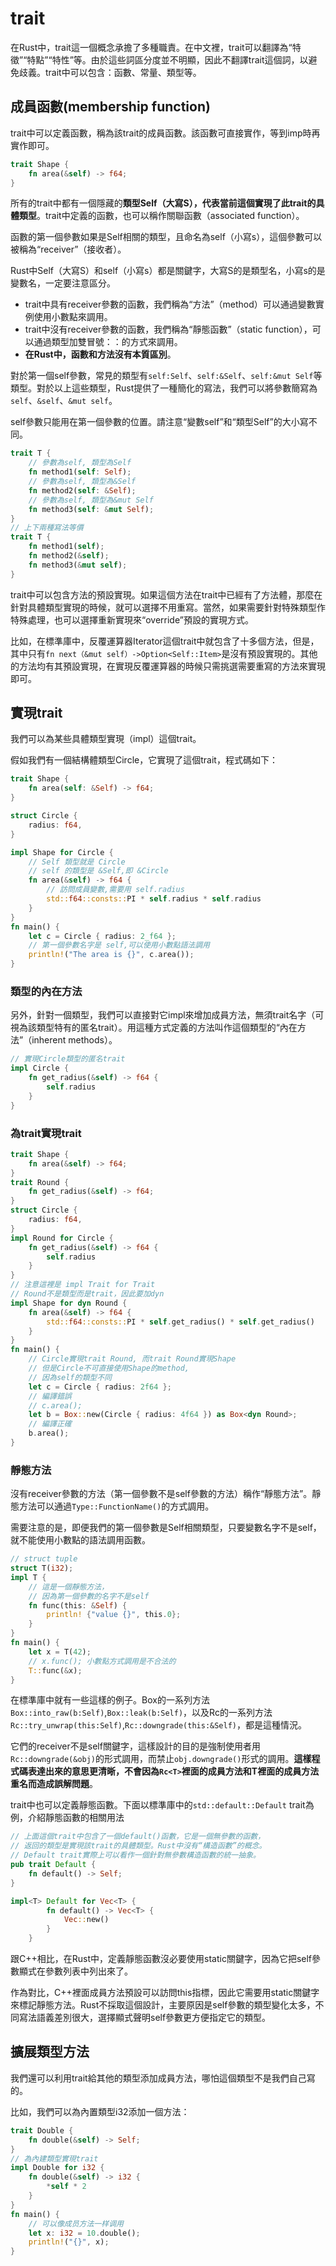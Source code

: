 # trait

在Rust中，trait這一個概念承擔了多種職責。在中文裡，trait可以翻譯為“特徵”“特點”“特性”等。由於這些詞區分度並不明顯，因此不翻譯trait這個詞，以避免歧義。trait中可以包含：函數、常量、類型等。

## 成員函數\(membership function\)

trait中可以定義函數，稱為該trait的成員函數。該函數可直接實作，等到imp時再實作即可。

```rust
trait Shape {
    fn area(&self) -> f64;
}
```

所有的trait中都有一個隱藏的**類型Self（大寫S），代表當前這個實現了此trait的具體類型**。trait中定義的函數，也可以稱作關聯函數（associated function）。

函數的第一個參數如果是Self相關的類型，且命名為self（小寫s），這個參數可以被稱為“receiver”（接收者）。

Rust中Self（大寫S）和self（小寫s）都是關鍵字，大寫S的是類型名，小寫s的是變數名，一定要注意區分。

* trait中具有receiver參數的函數，我們稱為“方法”（method）可以通過變數實例使用小數點來調用。
* trait中沒有receiver參數的函數，我們稱為“靜態函數”（static function），可以通過類型加雙冒號：：的方式來調用。
* **在Rust中，函數和方法沒有本質區別**。

對於第一個self參數，常見的類型有`self:Self`、`self:&Self`、`self:&mut Self`等類型。對於以上這些類型，Rust提供了一種簡化的寫法，我們可以將參數簡寫為`self`、`&self`、`&mut self`。

self參數只能用在第一個參數的位置。請注意“變數self”和“類型Self”的大小寫不同。

```rust
trait T {
    // 參數為self, 類型為Self
    fn method1(self: Self);
    // 參數為self, 類型為&Self
    fn method2(self: &Self);
    // 參數為self, 類型為&mut Self
    fn method3(self: &mut Self);
}
// 上下兩種寫法等價
trait T {
    fn method1(self);
    fn method2(&self);
    fn method3(&mut self);
}
```

trait中可以包含方法的預設實現。如果這個方法在trait中已經有了方法體，那麼在針對具體類型實現的時候，就可以選擇不用重寫。當然，如果需要針對特殊類型作特殊處理，也可以選擇重新實現來“override”預設的實現方式。

比如，在標準庫中，反覆運算器Iterator這個trait中就包含了十多個方法，但是，其中只有`fn next（&mut self）->Option<Self::Item>`是沒有預設實現的。其他的方法均有其預設實現，在實現反覆運算器的時候只需挑選需要重寫的方法來實現即可。

## 實現trait

我們可以為某些具體類型實現（impl）這個trait。

假如我們有一個結構體類型Circle，它實現了這個trait，程式碼如下：



```rust
trait Shape {
    fn area(self: &Self) -> f64;
}

struct Circle {
    radius: f64,
}

impl Shape for Circle {
    // Self 類型就是 Circle
    // self 的類型是 &Self,即 &Circle
    fn area(&self) -> f64 {
        // 訪問成員變數,需要用 self.radius
        std::f64::consts::PI * self.radius * self.radius
    }
}
fn main() {
    let c = Circle { radius: 2_f64 };
    // 第一個參數名字是 self,可以使用小數點語法調用
    println!("The area is {}", c.area());
}
```

### 類型的內在方法

另外，針對一個類型，我們可以直接對它impl來增加成員方法，無須trait名字（可視為該類型特有的匿名trait）。用這種方式定義的方法叫作這個類型的“內在方法”（inherent methods）。

```rust
// 實現Circle類型的匿名trait
impl Circle {
    fn get_radius(&self) -> f64 {
        self.radius
    }
}
```

### 為trait實現trait

```rust
trait Shape {
    fn area(&self) -> f64;
}
trait Round {
    fn get_radius(&self) -> f64;
}
struct Circle {
    radius: f64,
}
impl Round for Circle {
    fn get_radius(&self) -> f64 {
        self.radius
    }
}
// 注意這裡是 impl Trait for Trait
// Round不是類型而是trait，因此要加dyn
impl Shape for dyn Round {
    fn area(&self) -> f64 {
        std::f64::consts::PI * self.get_radius() * self.get_radius()
    }
}
fn main() {
    // Circle實現trait Round, 而trait Round實現Shape
    // 但是Circle不可直接使用Shape的method, 
    // 因為self的類型不同
    let c = Circle { radius: 2f64 };
    // 編譯錯誤
    // c.area();
    let b = Box::new(Circle { radius: 4f64 }) as Box<dyn Round>;
    // 編譯正確
    b.area();
}

```

### 靜態方法

沒有receiver參數的方法（第一個參數不是self參數的方法）稱作“靜態方法”。靜態方法可以通過`Type::FunctionName()`的方式調用。

需要注意的是，即便我們的第一個參數是Self相關類型，只要變數名字不是self，就不能使用小數點的語法調用函數。

```rust
// struct tuple
struct T(i32);
impl T {
    // 這是一個靜態方法，
    // 因為第一個參數的名字不是self
    fn func(this: &Self) {
        println! {"value {}", this.0};
    }
}
fn main() {
    let x = T(42);
    // x.func(); 小數點方式調用是不合法的
    T::func(&x);
}
```

在標準庫中就有一些這樣的例子。Box的一系列方法`Box::into_raw(b:Self)`,`Box::leak(b:Self)`，以及Rc的一系列方法`Rc::try_unwrap(this:Self)`,`Rc::downgrade(this:&Self)`，都是這種情況。

它們的receiver不是self關鍵字，這樣設計的目的是強制使用者用`Rc::downgrade(&obj)`的形式調用，而禁止`obj.downgrade()`形式的調用。**這樣程式碼表達出來的意思更清晰，不會因為`Rc<T>`裡面的成員方法和T裡面的成員方法重名而造成誤解問題**。

trait中也可以定義靜態函數。下面以標準庫中的`std::default::Default` trait為例，介紹靜態函數的相關用法

```rust
// 上面這個trait中包含了一個default()函數，它是一個無參數的函數，
// 返回的類型是實現該trait的具體類型。Rust中沒有“構造函數”的概念。
// Default trait實際上可以看作一個針對無參數構造函數的統一抽象。
pub trait Default {
    fn default() -> Self;
}

impl<T> Default for Vec<T> {
        fn default() -> Vec<T> {
            Vec::new()
        }
    }
```

跟C++相比，在Rust中，定義靜態函數沒必要使用static關鍵字，因為它把self參數顯式在參數列表中列出來了。

作為對比，C++裡面成員方法預設可以訪問this指標，因此它需要用static關鍵字來標記靜態方法。Rust不採取這個設計，主要原因是self參數的類型變化太多，不同寫法語義差別很大，選擇顯式聲明self參數更方便指定它的類型。

## 擴展類型方法

我們還可以利用trait給其他的類型添加成員方法，哪怕這個類型不是我們自己寫的。

比如，我們可以為內置類型i32添加一個方法：

```rust
trait Double {
    fn double(&self) -> Self;
}
// 為內建類型實現trait
impl Double for i32 {
    fn double(&self) -> i32 {
        *self * 2
    }
}
fn main() {
    // 可以像成员方法一样调用
    let x: i32 = 10.double();
    println!("{}", x);
}
```

